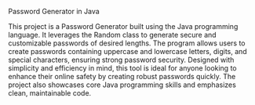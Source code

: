 Password Generator in Java



This project is a Password Generator built using the Java programming language. It leverages the Random class to generate secure and customizable passwords of desired lengths. The program allows users to create passwords containing uppercase and lowercase letters, digits, and special characters, ensuring strong password security. Designed with simplicity and efficiency in mind, this tool is ideal for anyone looking to enhance their online safety by creating robust passwords quickly. The project also showcases core Java programming skills and emphasizes clean, maintainable code.




